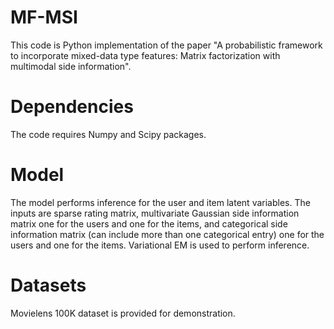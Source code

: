 # MF-MSI

This code is Python implementation of the paper "A probabilistic framework to incorporate mixed-data type features: Matrix factorization with multimodal side information".

# Dependencies

The code requires Numpy and Scipy packages.

# Model

The model performs inference for the user and item latent variables. The inputs are sparse rating matrix, multivariate Gaussian side information matrix one for the users and one for the items, and categorical side information matrix (can include more than one categorical entry) one for the users and one for the items. Variational EM is used to perform inference.

# Datasets

Movielens 100K dataset is provided for demonstration.

